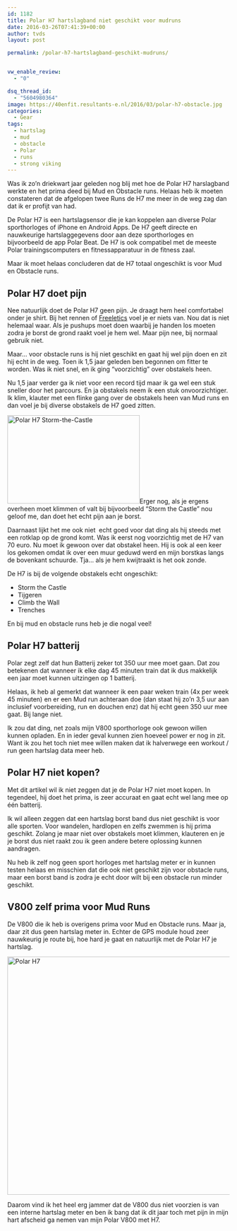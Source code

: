 ```yaml
---
id: 1182
title: Polar H7 hartslagband niet geschikt voor mudruns
date: 2016-03-26T07:41:39+00:00
author: tvds
layout: post

permalink: /polar-h7-hartslagband-geschikt-mudruns/


vw_enable_review:
  - "0"

dsq_thread_id:
  - "5604980364"
image: https://40enfit.resultants-e.nl/2016/03/polar-h7-obstacle.jpg
categories:
  - Gear
tags:
  - hartslag
  - mud
  - obstacle
  - Polar
  - runs
  - strong viking
---
```

Was ik zo&#8217;n driekwart jaar geleden nog blij met hoe de Polar H7 harslagband werkte en het prima deed bij Mud en Obstacle runs. Helaas heb ik moeten constateren dat de afgelopen twee Runs de H7 me meer in de weg zag dan dat ik er profijt van had.<!--more-->

De Polar H7 is een hartslagsensor die je kan koppelen aan diverse Polar sporthorloges of iPhone en Android Apps. De H7 geeft directe en nauwkeurige hartslaggegevens door aan deze sporthorloges en bijvoorbeeld de app Polar Beat. De H7 is ook compatibel met de meeste Polar trainingscomputers en fitnessapparatuur in de fitness zaal.

Maar ik moet helaas concluderen dat de H7 totaal ongeschikt is voor Mud en Obstacle runs.

## Polar H7 doet pijn

Nee natuurlijk doet de Polar H7 geen pijn. Je draagt hem heel comfortabel onder je shirt. Bij het rennen of <a href="https://www.freeletics.com/r/6595686" target="_blank">Freeletics</a> voel je er niets van. Nou dat is niet helemaal waar. Als je pushups moet doen waarbij je handen los moeten zodra je borst de grond raakt voel je hem wel. Maar pijn nee, bij normaal gebruik niet.

Maar&#8230; voor obstacle runs is hij niet geschikt en gaat hij wel pijn doen en zit hij echt in de weg. Toen ik 1,5 jaar geleden ben begonnen om fitter te worden. Was ik niet snel, en ik ging &#8220;voorzichtig&#8221; over obstakels heen.

Nu 1,5 jaar verder ga ik niet voor een record tijd maar ik ga wel een stuk sneller door het parcours. En ja obstakels neem ik een stuk onvoorzichtiger. Ik klim, klauter met een flinke gang over de obstakels heen van Mud runs en dan voel je bij diverse obstakels de H7 goed zitten.

<img class="alignright size-medium wp-image-1185" src="https://40enfit.resultants-e.nl/2016/03/Storm-the-Castle-300x200.jpg" alt="Polar H7 Storm-the-Castle" width="300" height="200" srcset="https://40enfit.resultants-e.nl/2016/03/Storm-the-Castle-300x200.jpg 300w, https://40enfit.resultants-e.nl/2016/03/Storm-the-Castle.jpg 720w" sizes="(max-width: 300px) 100vw, 300px" />Erger nog, als je ergens overheen moet klimmen of valt bij bijvoorbeeld &#8220;Storm the Castle&#8221; nou geloof me, dan doet het echt pijn aan je borst.

Daarnaast lijkt het me ook niet  echt goed voor dat ding als hij steeds met een rotklap op de grond komt. Was ik eerst nog voorzichtig met de H7 van 70 euro. Nu moet ik gewoon over dat obstakel heen. Hij is ook al een keer los gekomen omdat ik over een muur geduwd werd en mijn borstkas langs de bovenkant schuurde. Tja&#8230; als je hem kwijtraakt is het ook zonde.

De H7 is bij de volgende obstakels echt ongeschikt:

  * Storm the Castle
  * Tijgeren
  * Climb the Wall
  * Trenches

En bij mud en obstacle runs heb je die nogal veel!

## Polar H7 batterij

Polar zegt zelf dat hun Batterij zeker tot 350 uur mee moet gaan. Dat zou betekenen dat wanneer ik elke dag 45 minuten train dat ik dus makkelijk een jaar moet kunnen uitzingen op 1 batterij.

Helaas, ik heb al gemerkt dat wanneer ik een paar weken train (4x per week 45 minuten) en er een Mud run achteraan doe (dan staat hij zo&#8217;n 3,5 uur aan inclusief voorbereiding, run en douchen enz) dat hij echt geen 350 uur mee gaat. Bij lange niet.

Ik zou dat ding, net zoals mijn V800 sporthorloge ook gewoon willen kunnen opladen. En in ieder geval kunnen zien hoeveel power er nog in zit. Want ik zou het toch niet mee willen maken dat ik halverwege een workout / run geen hartslag data meer heb.

## Polar H7 niet kopen?

Met dit artikel wil ik niet zeggen dat je de Polar H7 niet moet kopen. In tegendeel, hij doet het prima, is zeer accuraat en gaat echt wel lang mee op één batterij.

Ik wil alleen zeggen dat een hartslag borst band dus niet geschikt is voor alle sporten. Voor wandelen, hardlopen en zelfs zwemmen is hij prima geschikt. Zolang je maar niet over obstakels moet klimmen, klauteren en je je borst dus niet raakt zou ik geen andere betere oplossing kunnen aandragen.

Nu heb ik zelf nog geen sport horloges met hartslag meter er in kunnen testen helaas en misschien dat die ook niet geschikt zijn voor obstacle runs, maar een borst band is zodra je echt door wilt bij een obstacle run minder geschikt.

## V800 zelf prima voor Mud Runs

De V800 die ik heb is overigens prima voor Mud en Obstacle runs. Maar ja, daar zit dus geen hartslag meter in. Echter de GPS module houd zeer nauwkeurig je route bij, hoe hard je gaat en natuurlijk met de Polar H7 je hartslag.

<img class="aligncenter wp-image-1186 size-full" src="https://40enfit.resultants-e.nl/2016/03/Screen-Shot-2016-03-26-at-07.39.38.png" alt="Polar H7" width="1200" height="539" srcset="https://40enfit.resultants-e.nl/2016/03/Screen-Shot-2016-03-26-at-07.39.38.png 1200w, https://40enfit.resultants-e.nl/2016/03/Screen-Shot-2016-03-26-at-07.39.38-300x135.png 300w, https://40enfit.resultants-e.nl/2016/03/Screen-Shot-2016-03-26-at-07.39.38-1024x460.png 1024w, https://40enfit.resultants-e.nl/2016/03/Screen-Shot-2016-03-26-at-07.39.38-165x75.png 165w" sizes="(max-width: 1200px) 100vw, 1200px" />

Daarom vind ik het heel erg jammer dat de V800 dus niet voorzien is van een interne hartslag meter en ben ik bang dat ik dit jaar toch met pijn in mijn hart afscheid ga nemen van mijn Polar V800 met H7.

&nbsp;